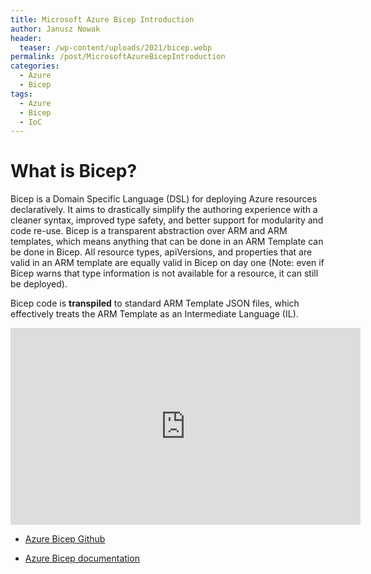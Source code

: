 ```yaml
---
title: Microsoft Azure Bicep Introduction
author: Janusz Nowak
header:
  teaser: /wp-content/uploads/2021/bicep.webp
permalink: /post/MicrosoftAzureBicepIntroduction
categories:
  - Azure
  - Bicep
tags:
  - Azure
  - Bicep
  - IoC
---
```


# What is Bicep?

Bicep is a Domain Specific Language (DSL) for deploying Azure resources declaratively. It aims to drastically simplify the authoring experience with a cleaner syntax, improved type safety, and better support for modularity and code re-use. Bicep is a transparent abstraction over ARM and ARM templates, which means anything that can be done in an ARM Template can be done in Bicep. All resource types, apiVersions, and properties that are valid in an ARM template are equally valid in Bicep on day one (Note: even if Bicep warns that type information is not available for a resource, it can still be deployed).

Bicep code is **transpiled** to standard ARM Template JSON files, which effectively treats the ARM Template as an Intermediate Language (IL).

<iframe width="560" height="315" src="https://www.youtube.com/embed/l85qv_1N2_A" frameborder="0" allow="accelerometer; autoplay; encrypted-media; gyroscope; picture-in-picture" allowfullscreen></iframe>

- [Azure Bicep Github](https://github.com/Azure/bicep)

- [Azure Bicep documentation](https://docs.microsoft.com/en-us/azure/azure-resource-manager/bicep/)
